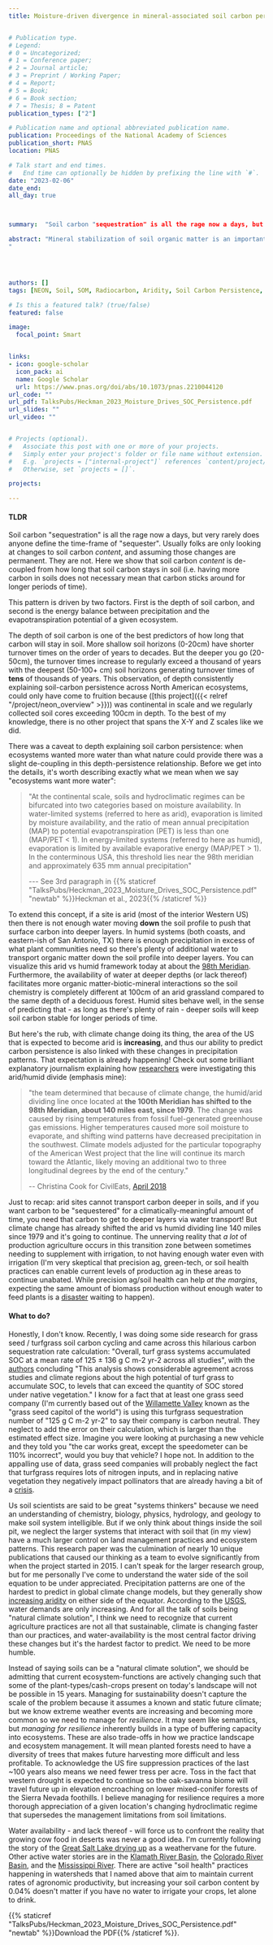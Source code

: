 ```yaml
---
title: Moisture-driven divergence in mineral-associated soil carbon persistence


# Publication type.
# Legend: 
# 0 = Uncategorized; 
# 1 = Conference paper; 
# 2 = Journal article;
# 3 = Preprint / Working Paper; 
# 4 = Report; 
# 5 = Book; 
# 6 = Book section;
# 7 = Thesis; 8 = Patent
publication_types: ["2"]

# Publication name and optional abbreviated publication name.
publication: Proceedings of the National Academy of Sciences
publication_short: PNAS
location: PNAS

# Talk start and end times.
#   End time can optionally be hidden by prefixing the line with `#`.
date: "2023-02-06"
date_end: 
all_day: true



summary:  "Soil carbon "sequestration" is all the rage now a days, but very rarely does anyone define the time-frame of "sequester". Usually folks are only looking at changes to soil carbon *content*, and assuming those changes are permanent. They are not. Here we show that soil carbon *content* is de-coupled from how long that soil carbon stays in soil (i.e. having more carbon in soils does not necessary mean that carbon sticks around for longer periods of time)."

abstract: "Mineral stabilization of soil organic matter is an important regulator of the global carbon (C) cycle.  However, the vulnerability of mineral-stabilized organic matter (OM) to climate change is currently unknown.  We examined soil profiles from 34 sites across the conterminous USA to investigate how the abundance and persistence of mineral-associated organic C varied with climate at the continental scale.  Using a novel combination of radiocarbon and molecular composition measurements,  we show that the relationship between the abundance and persistence of mineral-associated organic matter (MAOM) appears to be driven by moisture availability.  In wetter climates where precipitation exceeds evapotranspiration,  excess moisture leads to deeper and more prolonged periods of wetness,  creating conditions which favor greater root abundance and also allow for greater diffusion and interaction of inputs with MAOM.  In these humid soils,  mineral-associated soil organic C concentration and persistence are strongly linked,  whereas this relationship is absent in drier climates.  In arid soils,  root abundance is lower,  and interaction of inputs with mineral surfaces is limited by shallower and briefer periods of moisture,  resulting in a disconnect between concentration and persistence.  Data suggest a tipping point in the cycling of mineral-associated C at a climate threshold where precipitation equals evaporation.  As climate patterns shift,  our findings emphasize that divergence in the mechanisms of OM persistence associated with historical climate legacies
"




authors: []
tags: [NEON, Soil, SOM, Radiocarbon, Aridity, Soil Carbon Persistence, Potential Evaporative Transpiration (PET), Hydroclimatic thresholds]

# Is this a featured talk? (true/false)
featured: false

image: 
  focal_point: Smart


links:
- icon: google-scholar 
  icon_pack: ai
  name: Google Scholar
  url: https://www.pnas.org/doi/abs/10.1073/pnas.2210044120
url_code: ""
url_pdf: TalksPubs/Heckman_2023_Moisture_Drives_SOC_Persistence.pdf
url_slides: ""
url_video: ""


# Projects (optional).
#   Associate this post with one or more of your projects.
#   Simply enter your project's folder or file name without extension.
#   E.g. `projects = ["internal-project"]` references `content/project/deep-learning/index.md`.
#   Otherwise, set `projects = []`.

projects:

---
```


#### TLDR
Soil carbon "sequestration" is all the rage now a days, but very rarely does anyone define the time-frame of "sequester". Usually folks are only looking at changes to soil carbon *content*, and assuming those changes are permanent. They are not. Here we show that soil carbon *content* is de-coupled from how long that soil carbon stays in soil (i.e. having more carbon in soils does not necessary mean that carbon sticks around for longer periods of time). 

This pattern is driven by two factors. First is the depth of soil carbon, and second is the energy balance between precipitation and the evapotranspiration potential of a given ecosystem. 

The depth of soil carbon is one of the best predictors of how long that carbon will stay in soil. More shallow soil horizons (0-20cm) have shorter turnover times on the order of years to decades. But the deeper you go (20-50cm), the turnover times increase to regularly exceed a thousand of years with the deepest (50-100+ cm) soil horizons generating turnover times of **tens** of thousands of years. This observation, of depth consistently explaining soil-carbon persistence across North American ecosystems, could only have come to fruition because ([this project]({{< relref "/project/neon_overview" >}})) was continental in scale and we regularly collected soil cores exceeding 100cm in depth. To the best of my knowledge, there is no other project that spans the X-Y and Z scales like we did. 

There was a caveat to depth explaining soil carbon persistence: when ecosystems wanted more water than what nature could provide there was a slight de-coupling in this depth-persistence relationship. Before we get into the details, it's worth describing exactly what we mean when we say "ecosystems want more water": 

> "At the continental scale, soils and hydroclimatic regimes can be bifurcated into two categories based on moisture availability. In water-limited systems (referred to here as arid), evaporation is limited by moisture availability, and the ratio of mean annual precipitation (MAP) to potential evapotranspiration (PET) is less than one (MAP/PET < 1). In energy-limited systems (referred to here as humid), evaporation is limited by available evaporative energy (MAP/PET > 1). In the conterminous USA, this threshold lies near the 98th meridian and approximately 635 mm annual precipitation"
>
> --- See 3rd paragraph in {{% staticref "TalksPubs/Heckman_2023_Moisture_Drives_SOC_Persistence.pdf" "newtab" %}}Heckman et al., 2023{{% /staticref %}}

To extend this concept, if a site is arid (most of the interior Western US) then there is not enough water moving **down** the soil profile to push that surface carbon into deeper layers. In humid systems (both coasts, and eastern-ish of San Antonio, TX) there is enough precipitation in excess of what plant communities need so there's plenty of additional water to transport organic matter down the soil profile into deeper layers. You can visualize this arid vs humid framework today at about the [98th Meridian](https://civileats.com/2018/04/25/farmers-along-the-100th-meridian-stand-to-be-hard-hit-by-climate-change/).  Furthermore, the availability of water at deeper depths (or lack thereof) facilitates more organic matter-biotic-mineral interactions so the soil chemistry is completely different at 100cm of an arid grassland compared to the same depth of a deciduous forest. Humid sites behave well, in the sense of predicting that - as long as there's plenty of rain - deeper soils will keep soil carbon stable for longer periods of time. 

But here's the rub, with climate change doing its thing, the area of the US that is expected to become arid is **increasing**, and thus our ability to predict carbon persistence is also linked with these changes in precipitation patterns. That expectation is already happening! Check out some brilliant explanatory journalism explaining how [researchers](https://journals.ametsoc.org/view/journals/eint/22/5/ei-d-17-0012.1.xml) were investigating this arid/humid divide (emphasis mine):


> "the team determined that because of climate change, the humid/arid dividing line once located at **the 100th Meridian has shifted to the 98th Meridian, about 140 miles east, since 1979**. The change was caused by rising temperatures from fossil fuel-generated greenhouse gas emissions. Higher temperatures caused more soil moisture to evaporate, and shifting wind patterns have decreased precipitation in the southwest. Climate models adjusted for the particular topography of the American West project that the line will continue its march toward the Atlantic, likely moving an additional two to three longitudinal degrees by the end of the century."
>
> -- Christina Cook for CivilEats, [April 2018](https://civileats.com/2018/04/25/farmers-along-the-100th-meridian-stand-to-be-hard-hit-by-climate-change/)


Just to recap: arid sites cannot transport carbon deeper in soils, and if you want carbon to be "sequestered" for a climatically-meaningful amount of time, you need that carbon to get to deeper layers via water transport! But climate change has already shifted the arid vs humid dividing line 140 miles since 1979 and it's going to continue. The unnerving reality that *a lot* of production agriculture occurs in this transition zone between sometimes needing to supplement with irrigation, to not having enough water even with irrigation (I'm very skeptical that precision ag, green-tech, or soil health practices can enable current levels of production ag in these areas to continue unabated. While precision ag/soil health can help *at the margins*, expecting the same amount of biomass production without enough water to feed plants is a [disaster](https://www.nytimes.com/2023/01/27/climate/colorado-river-biden-cuts.html?unlocked_article_code=3L79_K7BkpUgoU6jQtw4cRY1CUJVR7svDopSS79wNqMpAQq7yx7CC-kZ16g_jYyOzrAlJdrDw3pth-lmm0VznJIeF-hPR9_dg8TmJzFN6x5o9VAN3Fler7WEP-XwT8a9CVtAOIcj5WkyvWYt4RxljQyNSNDFLSTNCqTSYMdRLD_5h6gy4ibhOMM2aexqxSaKIWt_APL-EQbvon-7Jg6CbBodUojZoBO_GHe5O00gMnX96GQjSkLLLCytS7Fv4e6ONaocV5BhPI1E8pKsFNLaOP3-7XxS8iY14MM_5D5jW8gmLUk146EMrjBSfk4VwKFGOukZo0wVQ_ytg3qadmfLmkRjzg&smid=share-url) waiting to happen). 



#### What to do?  
Honestly, I don't know. Recently, I was doing some side research for grass seed / turfgrass soil carbon cycling and came across this hilarious carbon sequestration rate calculation: "Overall, turf grass systems accumulated SOC at a mean rate of 125 ± 136 g C m-2 yr-2 across all studies", with the [authors](https://ui.adsabs.harvard.edu/abs/2021AGUFMGC45R..09P/abstract) concluding "This analysis shows considerable agreement across studies and climate regions about the high potential of turf grass to accumulate SOC, to levels that can exceed the quantity of SOC stored under native vegetation." I know for a fact that at least one grass seed company (I'm currently based out of the [Willamette Valley](https://valleyfieldcrops.oregonstate.edu/grass-seed) known as the "grass seed capitol of the world") is using this turfgrass sequestration number of "125 g C m-2 yr-2" to say their company is carbon neutral. They neglect to add the error on their calculation, which is larger than the estimated effect size. Imagine you were looking at purchasing a new vehicle and they told you "the car works great, except the speedometer can be 110% incorrect", would you buy that vehicle? I hope not. In addition to the appalling use of data, grass seed companies will probably neglect the fact that turfgrass requires lots of nitrogen inputs, and in replacing native vegetation they negatively impact pollinators that are already having a bit of a [crisis](https://www.scientificamerican.com/article/the-pollinator-crisis/). 

Us soil scientists are said to be great "systems thinkers" because we need an understanding of chemistry, biology, physics, hydrology, and geology to make soil system intelligible. But if we only think about things inside the soil pit, we neglect the larger systems that interact with soil that (in my view) have a much larger control on land management practices and ecosystem patterns. This research paper was the culmination of nearly 10 unique publications that caused our thinking as a team to evolve significantly from when the project started in 2015. I can't speak for the larger research group, but for me personally I've come to understand the water side of the soil equation to be under appreciated. Precipitation patterns are one of the hardest to predict in global climate change models, but they generally show [increasing aridity](https://www.science.org/doi/10.1126/science.aay5958) on either side of the equator. According to the [USGS](https://labs.waterdata.usgs.gov/visualizations/water-use-15/index.html#view=USA&category=total), water demands are only increasing. And for all the talk of soils being "natural climate solution", I think we need to recognize that current agriculture practices are not all that sustainable, climate is changing faster than our practices, and water-availability is the most central factor driving these changes but it's the hardest factor to predict. We need to be more humble. 

Instead of saying soils can be a "natural climate solution", we should be admitting that current ecosystem-functions are actively changing such that some of the plant-types/cash-crops present on today's landscape will not be possible in 15 years. Managing for sustainability doesn't capture the scale of the problem because it assumes a known and static future climate; but we know extreme weather events are increasing and becoming more common so we need to manage for *resilience*. It may seem like semantics, but *managing for resilience* inherently builds in a type of buffering capacity into ecosystems. These are also trade-offs in how we practice landscape and ecosystem management. It will mean planted forests need to have a diversity of trees that makes future harvesting more difficult and less profitable. To acknowledge the US fire suppression practices of the last ~100 years also means we need fewer tress per acre. Toss in the fact that western drought is expected to continue so the oak-savanna biome will travel future up in elevation encroaching on lower mixed-conifer forests of the Sierra Nevada foothills. I believe managing for resilience requires a more thorough appreciation of a given location's changing hydroclimatic regime that supersedes the management limitations from soil limitations. 

Water availability - and lack thereof - will force us to confront the reality that growing cow food in deserts was never a good idea. I'm currently following the story of the [Great Salt Lake drying up](https://www.nytimes.com/2022/07/22/podcasts/the-daily/great-salt-lake-utah-climate-change.html) as a weathervane for the future. Other active water stories are in the [Klamath River Basin](https://projectklamath.heraldandnews.com), the [Colorado River Basin](https://www.nytimes.com/2023/01/27/climate/colorado-river-biden-cuts.html?smid=nytcore-ios-share&referringSource=articleShare), and the [Mississippi River](https://www.npr.org/2023/01/13/1149182937/a-course-correction-in-managing-drying-rivers). There are active "soil health" practices happening in watersheds that I named above that aim to maintain current rates of agronomic productivity, but increasing your soil carbon content by 0.04% doesn't matter if you have no water to irrigate your crops, let alone to drink. 


{{% staticref "TalksPubs/Heckman_2023_Moisture_Drives_SOC_Persistence.pdf" "newtab" %}}Download the PDF{{% /staticref %}}. 
